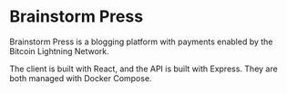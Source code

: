 # Brainstorm Press

Brainstorm Press is a blogging platform with payments enabled by the Bitcoin Lightning Network.

The client is built with React, and the API is built with Express. They are both managed with Docker Compose.
